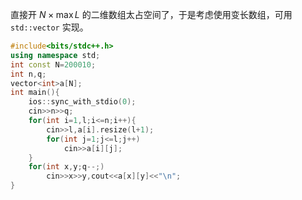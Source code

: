 直接开 $N\times \max L$ 的二维数组太占空间了，于是考虑使用变长数组，可用 `std::vector` 实现。

```C++
#include<bits/stdc++.h>
using namespace std;
int const N=200010;
int n,q;
vector<int>a[N];
int main(){
	ios::sync_with_stdio(0);
	cin>>n>>q;
	for(int i=1,l;i<=n;i++){
		cin>>l,a[i].resize(l+1);
		for(int j=1;j<=l;j++)
			cin>>a[i][j];
	}
	for(int x,y;q--;)
		cin>>x>>y,cout<<a[x][y]<<"\n";
}
```
